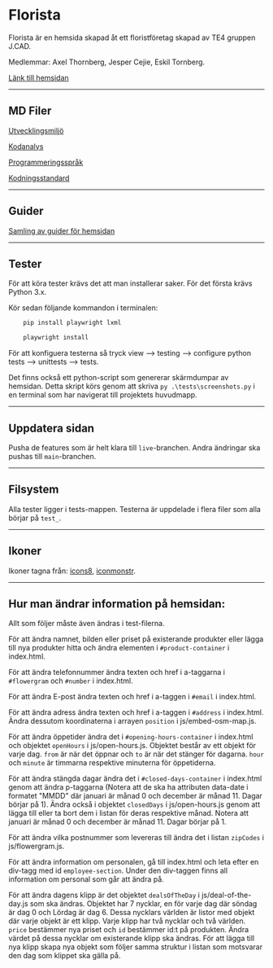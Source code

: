 # Florista

Florista är en hemsida skapad åt ett floristföretag skapad av TE4 gruppen J.CAD.

Medlemmar: Axel Thornberg, Jesper Cejie, Eskil Tornberg.

[Länk till hemsidan](https://ntig-uppsala.github.io/J.CAD-Florist/)

---

## MD Filer

[Utvecklingsmiljö](docs/development-environment-standard.md)

[Kodanalys](docs/code-analysis.md)

[Programmeringsspråk](docs/programming-language-standard.md)

[Kodningsstandard](docs/coding-standard.md)

---

## Guider

[Samling av guider för hemsidan](docs/guides.md)

---

## Tester

För att köra tester krävs det att man installerar saker. För det första krävs Python 3.x.

Kör sedan följande kommandon i terminalen:

```bash
    pip install playwright lxml
```

```bash
    playwright install
```

För att konfiguera testerna så tryck view --> testing --> configure python tests --> unittests --> tests.

Det finns också ett python-script som genererar skärmdumpar av hemsidan. Detta skript körs genom att skriva `py .\tests\screenshots.py` i en terminal som har navigerat till projektets huvudmapp.

---

## Uppdatera sidan

Pusha de features som är helt klara till `live`-branchen. Andra ändringar ska pushas till `main`-branchen.

---

## Filsystem

Alla tester ligger i tests-mappen. Testerna är uppdelade i flera filer som alla börjar på `test_`.

---

## Ikoner

Ikoner tagna från: [icons8](https://icons8.com/), [iconmonstr](https://iconmonstr.com/).

---

## Hur man ändrar information på hemsidan:

Allt som följer måste även ändras i test-filerna.

För att ändra namnet, bilden eller priset på existerande produkter eller lägga till nya produkter hitta och ändra elementen i `#product-container` i index.html.

För att ändra telefonnummer ändra texten och href i a-taggarna i `#flowergram` och `#number` i index.html.

För att ändra E-post ändra texten och href i a-taggen i `#email` i index.html. 

För att ändra adress ändra texten och href i a-taggen i `#address` i index.html. Ändra dessutom koordinaterna i arrayen `position` i js/embed-osm-map.js.

För att ändra öppetider ändra det i `#opening-hours-container` i index.html och objektet `openHours` i js/open-hours.js. Objektet består av ett objekt för varje dag. `from` är när det öppnar och `to` är när det stänger för dagarna. `hour` och `minute` är timmarna respektive minuterna för öppetiderna.

För att ändra stängda dagar ändra det i `#closed-days-container` i index.html genom att ändra p-taggarna (Notera att de ska ha attributen data-date i formatet "MMDD" där januari är månad 0 och december är månad 11. Dagar börjar på 1). Ändra också i objektet `closedDays` i js/open-hours.js genom att lägga till eller ta bort dem i listan för deras respektive månad. Notera att januari är månad 0 och december är månad 11. Dagar börjar på 1.

För att ändra vilka postnummer som levereras till ändra det i listan `zipCodes` i js/flowergram.js.

För att ändra information om personalen, gå till index.html och leta efter en div-tagg med id `employee-section`. Under den div-taggen finns all information om personal som går att ändra på.

För att ändra dagens klipp är det objektet `dealsOfTheDay` i js/deal-of-the-day.js som ska ändras. Objektet har 7 nycklar, en för varje dag där söndag är dag 0 och Lördag är dag 6. Dessa nycklars världen är listor med objekt där varje objekt är ett klipp. Varje klipp har två nycklar och två världen. `price` bestämmer nya priset och `id` bestämmer id:t på produkten. Ändra värdet på dessa nycklar om existerande klipp ska ändras. För att lägga till nya klipp skapa nya objekt som följer samma struktur i listan som motsvarar den dag som klippet ska gälla på.
